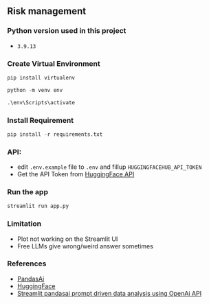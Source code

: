 ## Risk management 

### Python version used in this project

- `3.9.13`

### Create Virtual Environment

```python
pip install virtualenv
```

```python
python -m venv env
```

```python
.\env\Scripts\activate
```

### Install Requirement

```python
pip install -r requirements.txt
```

### API:

- edit `.env.example` file to `.env` and fillup `HUGGINGFACEHUB_API_TOKEN`
- Get the API Token from [HuggingFace API](https://huggingface.co/settings/tokens)

### Run the app

```python
streamlit run app.py
```

### Limitation

- Plot not working on the Streamlit UI
- Free LLMs give wrong/weird answer sometimes

### References

- [PandasAi](https://github.com/gventuri/pandas-ai)
- [HuggingFace](https://huggingface.co/)
- [Streamlit pandasai prompt driven data analysis using OpenAi API](https://bugbytes.io/posts/streamlit-pandasai-prompt-driven-data-analysis/)
